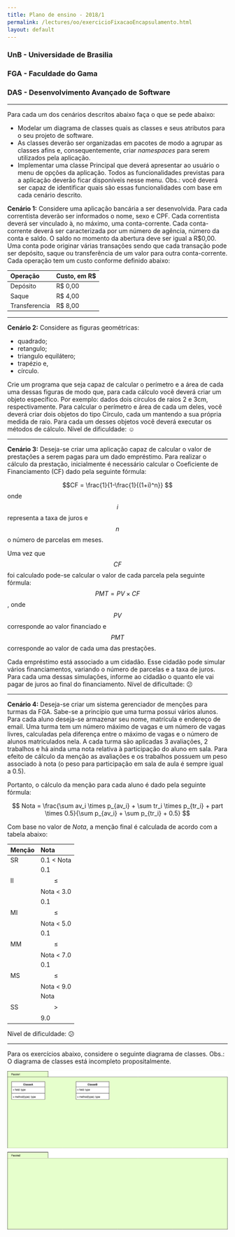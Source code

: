 ```yaml
---
title: Plano de ensino - 2018/1
permalink: /lectures/oo/exercicioFixacaoEncapsulamento.html
layout: default 
---
```


### UnB - Universidade de Brasilia
### FGA - Faculdade do Gama
### DAS - Desenvolvimento Avançado de Software
------


Para cada um dos cenários descritos abaixo faça o que se pede abaixo: 

* Modelar um diagrama de classes quais as classes e seus atributos para o seu projeto de software. 
* As classes deverão ser organizadas em pacotes de modo a agrupar as classes afins e, consequentemente, criar _namespaces_ para serem utilizados pela aplicação.
* Implementar uma classe Principal que deverá apresentar ao usuário o menu de opções da aplicação. Todos as funcionalidades previstas para a aplicação deverão ficar disponíveis nesse menu. Obs.: você deverá ser capaz de identificar quais são essas funcionalidades com base em cada cenário descrito. 

**Cenário 1:** Considere uma aplicação bancária a ser desenvolvida. Para cada correntista deverão ser informados o nome, sexo e CPF. Cada correntista deverá ser vinculado à, no máximo, uma conta-corrente. Cada conta-corrente deverá ser caracterizada por um número de agência, número da conta e saldo. O saldo no momento da abertura deve ser igual a R$0,00. Uma conta pode originar várias transações sendo que cada transação pode ser depósito, saque ou transferência de um valor para outra conta-corrente. Cada operação tem um custo conforme definido abaixo: 

|  Operação     |  Custo, em R$  |
|:--------------|:---------------|
| Depósito      | R$ 0,00        |
| Saque         | R$ 4,00        |
| Transferencia | R$ 8,00        |

------

**Cenário 2:** Considere as figuras geométricas: 

* quadrado; 
* retangulo;
* triangulo equilátero; 
* trapézio e, 
* círculo. 

Crie um programa que seja capaz de calcular o perímetro e a área de cada uma dessas figuras de modo que, para cada cálculo você deverá criar um objeto específico. Por exemplo: dados dois círculos de raios 2 e 3cm, respectivamente. Para calcular o perímetro e área de cada um deles, você deverá criar dois objetos do tipo Círculo, cada um mantendo a sua própria medida de raio. Para cada um desses objetos você deverá executar os métodos de cálculo. Nível de dificuldade: :relaxed:

-----

**Cenário 3:** Deseja-se criar uma aplicação capaz de calcular o valor de prestações a serem pagas para um dado empréstimo. Para realizar o cálculo da prestação, inicialmente é necessário calcular o Coeficiente de Financiamento (CF) dado pela seguinte fórmula: 

$$CF = \frac{1}{1-\frac{1}{(1+i)^n}} $$
onde $$i$$ representa a taxa de juros e $$n$$ o número de parcelas em meses.

Uma vez que $$CF$$ foi calculado pode-se calcular o valor de cada parcela pela seguinte fórmula:
$$PMT = PV \times CF$$,
onde $$PV$$ corresponde ao valor financiado e $$PMT$$ corresponde ao valor de cada uma das prestações.

Cada empréstimo está associado a um cidadão. Esse cidadão pode simular vários financiamentos, variando o número de parcelas e a taxa de juros. Para cada uma dessas simulações, informe ao cidadão o quanto ele vai pagar de juros ao final do financiamento.
Nível de dificultade: :confused:

-----

**Cenário 4:** Deseja-se criar um sistema gerenciador de menções para turmas da FGA. Sabe-se a princípio que uma turma possui vários alunos. Para cada aluno deseja-se armazenar seu nome, matrícula e endereço de email. Uma turma tem um número máximo de vagas e um número de vagas livres, calculadas pela diferença entre o máximo de vagas e o número de alunos matriculados nela. A cada turma são aplicadas 3 avaliações, 2 trabalhos e há ainda uma nota relativa à participação do aluno em sala. Para efeito de cálculo da menção as avaliações e os trabalhos possuem um peso associado à nota (o peso para participação em sala de aula é sempre igual a 0.5). 
 
Portanto, o cálculo da menção para cada aluno é dado pela seguinte fórmula:

$$ Nota = \frac{\sum av_i \times p_{av_i} + \sum tr_i \times p_{tr_i} + part \times 0.5}{\sum p_{av_i} + \sum p_{tr_i} + 0.5} $$


Com base no valor de $Nota$, a menção final é calculada de acordo com a tabela abaixo:

| Menção | Nota |
|:-------|:-----|
| SR     | 0.1 < Nota |
| II     | 0.1 $$\leq$$ Nota < 3.0 |
| MI     | 0.1 $$\leq$$ Nota < 5.0 |
| MM     | 0.1 $$\leq$$ Nota < 7.0 |
| MS     | 0.1 $$\leq$$ Nota < 9.0 |
| SS     | Nota $$\gt$$ 9.0 |

Nível de dificuldade: :confused:


-----

Para os exercícios abaixo, considere o seguinte diagrama de classes. Obs.: O diagrama de classes está incompleto propositalmente. 

![Diagrama de classes](diagClasses.png)
